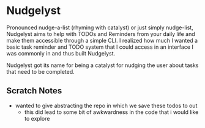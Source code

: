 # Nudgelyst

Pronounced nudge-a-list (rhyming with catalyst) or just simply nudge-list,
Nudgelyst aims to help with TODOs and Reminders from your daily life 
and make them accessible through a simple CLI. I realized how much
I wanted a basic task reminder and TODO system that I could access in
an interface I was commonly in and thus built Nudgelyst.

Nudgelyst got its name for being a catalyst for nudging the user about
tasks that need to be completed.

## Scratch Notes
- wanted to give abstracting the repo in which we save these todos to out
  - this did lead to some bit of awkwardness in the code that i would like to explore